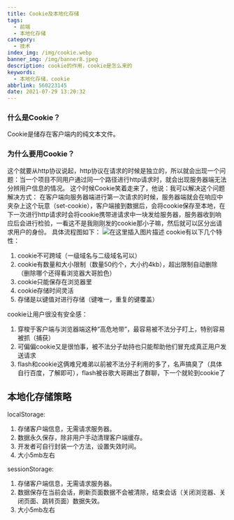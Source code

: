 ```yaml
---
title: Cookie及本地化存储
tags:
  - 前端
  - 本地化存储
category:
  - 技术
index_img: /img/cookie.webp
banner_img: /img/banner8.jpeg
description: cookie的作用，cookie是怎么来的
keywords:
  - 本地化存储，cookie
abbrlink: 560223145
date: 2021-07-29 13:20:32
---
```


### 什么是Cookie？
Cookie是储存在客户端内的纯文本文件。
### 为什么要用Cookie？
这个就要从http协议说起，http协议在请求的时候是独立的，所以就会出现一个问题：当一个项目不同用户通过同一个路径进行http请求时，就会出现服务器端无法分辨用户信息的情况。
这个时候Cookie笑着走来了，他说：我可以解决这个问题
解决方式：
在客户端向服务器端进行第一次请求的时候，服务器端就会在响应中夹杂上这个玩意（set-cookie），客户端接到数据后，会将cookie保存至本地，在下一次进行http请求时会将cookie携带进请求中一块发给服务器，服务器收到响应后会进行检验，一看这不是我刚刚发的cookie那小子嘛，然后就可以区分出请求用户的身份。
具体流程图如下：
![在这里插入图片描述](https://img-blog.csdnimg.cn/a1abd2c2924d405e8a6647da98334b5f.png?x-oss-process=image/watermark,type_ZmFuZ3poZW5naGVpdGk,shadow_10,text_aHR0cHM6Ly9ibG9nLmNzZG4ubmV0L3dlaXhpbl80NDAyMTk3MA==,size_16,color_FFFFFF,t_70)
cookie有以下几个特性：
1. cookie不可跨域（一级域名与二级域名可以）
2. cookie有数量和大小限制（数量50约个，大小约4kb），超出限制自动删除（删除哪个还得看浏览器大哥脸色）
3. cookie只能保存在浏览器里
4. cookie存储时间灵活
5. 存储是以键值对进行存储（键唯一，重复的键覆盖）

cookie让用户很没有安全感：
1. 穿梭于客户端与浏览器端这种“高危地带”，最容易被不法分子盯上，特别容易被抓（捕获）
2. 可偏偏cookie又是很怕事，被不法分子劫持也只能帮助他们冒充成真正用户发送请求
3. flash和cookie这俩难兄难弟以前被不法分子利用的多了，名声搞臭了（具体自行百度，了解即可），flash被谷歌大哥踢出了群聊，下一个就轮到cookie了

## 本地化存储策略
localStorage:
1. 存储客户端信息，无需请求服务器。
2. 数据永久保存，除非用户手动清理客户端缓存。
3. 开发者可自行封装一个方法，设置失效时间。
4. 大小5mb左右

sessionStorage:
1. 存储客户端信息，无需请求服务器。
2. 数据保存在当前会话，刷新页面数据不会被清除，结束会话（关闭浏览器、关闭页面、跳转页面）数据失效。
3. 大小5mb左右 
